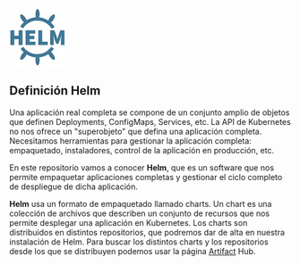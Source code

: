 ![Logo-helm](https://github.com/Mbonillac/Helm/blob/main/img/helm-logo.jpg?raw=true)
## Definición Helm 

  
 Una aplicación real completa se compone de un conjunto amplio de objetos que definen Deployments, ConfigMaps, Services, etc. La API de Kubernetes no nos ofrece un "superobjeto" que defina una aplicación completa.
Necesitamos herramientas para gestionar la aplicación completa: empaquetado, instaladores, control de la aplicación en producción, etc.

En este repositorio vamos a conocer **Helm**, que es un software que nos permite empaquetar aplicaciones completas y gestionar el ciclo completo de despliegue de dicha aplicación.

**Helm** usa un formato de empaquetado llamado charts. Un chart es una colección de archivos que describen un conjunto de recursos que nos permite desplegar una aplicación en Kubernetes.
Los charts son distribuidos en distintos repositorios, que podremos dar de alta en nuestra instalación de Helm. Para buscar los distintos charts y los repositorios desde los que se distribuyen podemos usar la página [Artifact](https://artifacthub.io/) Hub.

